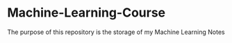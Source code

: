 # Machine-Learning-Course
The purpose of this repository is the storage of my Machine Learning Notes
